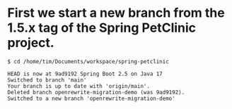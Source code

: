 # First we start a new branch from the 1.5.x tag of the Spring PetClinic project.

```shell
$ cd /home/tim/Documents/workspace/spring-petclinic

HEAD is now at 9ad9192 Spring Boot 2.5 on Java 17
Switched to branch 'main'
Your branch is up to date with 'origin/main'.
Deleted branch openrewrite-migration-demo (was 9ad9192).
Switched to a new branch 'openrewrite-migration-demo'
```
